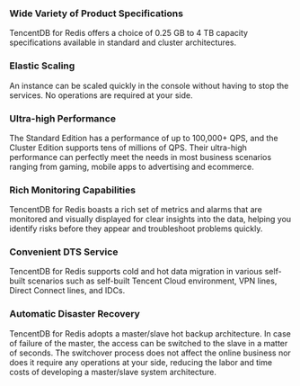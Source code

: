 
### Wide Variety of Product Specifications
TencentDB for Redis offers a choice of 0.25 GB to 4 TB capacity specifications available in standard and cluster architectures.

### Elastic Scaling
An instance can be scaled quickly in the console without having to stop the services. No operations are required at your side.

### Ultra-high Performance
The Standard Edition has a performance of up to 100,000+ QPS, and the Cluster Edition supports tens of millions of QPS. Their ultra-high performance can perfectly meet the needs in most business scenarios ranging from gaming, mobile apps to advertising and ecommerce.

### Rich Monitoring Capabilities
TencentDB for Redis boasts a rich set of metrics and alarms that are monitored and visually displayed for clear insights into the data, helping you identify risks before they appear and troubleshoot problems quickly.

### Convenient DTS Service
TencentDB for Redis supports cold and hot data migration in various self-built scenarios such as self-built Tencent Cloud environment, VPN lines, Direct Connect lines, and IDCs.

### Automatic Disaster Recovery
TencentDB for Redis adopts a master/slave hot backup architecture. In case of failure of the master, the access can be switched to the slave in a matter of seconds. The switchover process does not affect the online business nor does it require any operations at your side, reducing the labor and time costs of developing a master/slave system architecture.
